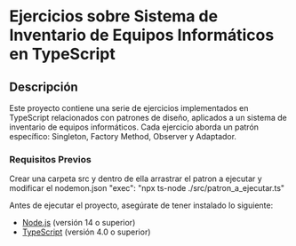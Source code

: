 # Ejercicios sobre Sistema de Inventario de Equipos Informáticos en TypeScript

## Descripción
Este proyecto contiene una serie de ejercicios implementados en TypeScript relacionados con patrones de diseño, aplicados a un sistema de inventario de equipos informáticos. Cada ejercicio aborda un patrón específico: Singleton, Factory Method, Observer y Adaptador.

### Requisitos Previos
Crear una carpeta src y dentro de ella arrastrar el patron a ejecutar y modificar el nodemon.json "exec": "npx ts-node ./src/patron_a_ejecutar.ts"

Antes de ejecutar el proyecto, asegúrate de tener instalado lo siguiente:

- [Node.js](https://nodejs.org/) (versión 14 o superior)
- [TypeScript](https://www.typescriptlang.org/) (versión 4.0 o superior)
